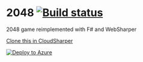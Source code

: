 2048 [![Build status](https://ci.appveyor.com/api/projects/status/dloyv4km6fqws269/branch/master)](https://ci.appveyor.com/project/Jand42/2048/branch/master)
====

2048 game reimplemented with F# and WebSharper

[Clone this in CloudSharper](http://cloudsharper.com/clone/JankoA/6d50e34f-c0f0-4d7e-9b75-3a40f60d12e0/2048)

[![Deploy to Azure](https://azuredeploy.net/deploybutton.png)](https://azuredeploy.net/)
